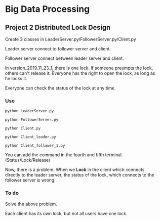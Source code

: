 # Big Data Processing

## Project 2 Distributed Lock Design

Create 3 classes in LeaderServer.py/FollowerServer.py/Client.py

Leader server connect to follower server and client.

Follower server connect between leader server and client.

In version_2019_11_23_1, there is one lock. If someone preempts the lock, others can't release it. Everyone has the right to open the lock, as long as he locks it.

Everyone can check the status of the lock at any time.

### Use

```
python LeaderServer.py
```

```
python FollowerServer.py
```

```
python Client.py
```

```
python Client_leader.py
```

```
python Client_follower_1.py
```

You can add the command in the fourth and fifth terminal. (Status/Lock/Release)

Now, there is a problem. When we **Lock** in the client which connects directly to the leader server, the status of the lock, which connects to the follower server is wrong .

### To do

Solve the above problem.

Each client has its own lock, but not all users have one lock.

